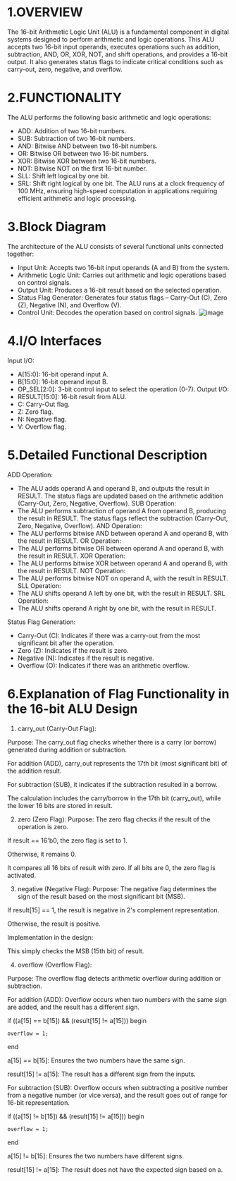 # 1.OVERVIEW
The 16-bit Arithmetic Logic Unit (ALU) is a fundamental component in digital systems designed to perform arithmetic and logic operations. This ALU accepts two 16-bit input operands, executes operations such as addition, subtraction, AND, OR, XOR, NOT, and shift operations, and provides a 16-bit output. It also generates status flags to indicate critical conditions such as carry-out, zero, negative, and overflow.

# 2.FUNCTIONALITY
The ALU performs the following basic arithmetic and logic operations:
- ADD: Addition of two 16-bit numbers.
- SUB: Subtraction of two 16-bit numbers.
- AND: Bitwise AND between two 16-bit numbers.
- OR: Bitwise OR between two 16-bit numbers.
- XOR: Bitwise XOR between two 16-bit numbers.
- NOT: Bitwise NOT on the first 16-bit number.
- SLL: Shift left logical by one bit.
- SRL: Shift right logical by one bit.
The ALU runs at a clock frequency of 100 MHz, ensuring high-speed computation in applications requiring efficient arithmetic and logic processing.

# 3.Block Diagram
The architecture of the ALU consists of several functional units connected together:
- Input Unit: Accepts two 16-bit input operands (A and B) from the system.
- Arithmetic Logic Unit: Carries out arithmetic and logic operations based on control signals.
- Output Unit: Produces a 16-bit result based on the selected operation.
- Status Flag Generator: Generates four status flags – Carry-Out (C), Zero (Z), Negative (N), and Overflow (V).
- Control Unit: Decodes the operation based on control signals.
![image](https://github.com/user-attachments/assets/d998ae35-808b-47bd-8f77-ecfe30ad7895)

# 4.I/O Interfaces
Input I/O:
- A[15:0]: 16-bit operand input A.
- B[15:0]: 16-bit operand input B.
- OP_SEL[2:0]: 3-bit control input to select the operation (0-7).
Output I/O:
- RESULT[15:0]: 16-bit result from ALU.
- C: Carry-Out flag.
- Z: Zero flag.
- N: Negative flag.
- V: Overflow flag.

 # 5.Detailed Functional Description
ADD Operation:
- The ALU adds operand A and operand B, and outputs the result in RESULT. The status flags are updated based on the arithmetic addition (Carry-Out, Zero, Negative, Overflow).
SUB Operation:
- The ALU performs subtraction of operand A from operand B, producing the result in RESULT. The status flags reflect the subtraction (Carry-Out, Zero, Negative, Overflow).
AND Operation:
- The ALU performs bitwise AND between operand A and operand B, with the result in RESULT.
OR Operation:
- The ALU performs bitwise OR between operand A and operand B, with the result in RESULT.
XOR Operation:
- The ALU performs bitwise XOR between operand A and operand B, with the result in RESULT.
NOT Operation:
- The ALU performs bitwise NOT on operand A, with the result in RESULT.
SLL Operation:
- The ALU shifts operand A left by one bit, with the result in RESULT.
SRL Operation:
- The ALU shifts operand A right by one bit, with the result in RESULT.
  
Status Flag Generation:
- Carry-Out (C): Indicates if there was a carry-out from the most significant bit after the operation.
- Zero (Z): Indicates if the result is zero.
- Negative (N): Indicates if the result is negative.
- Overflow (O): Indicates if there was an arithmetic overflow.

# 6.Explanation of Flag Functionality in the 16-bit ALU Design
1. carry_out (Carry-Out Flag):
   
Purpose: The carry_out flag checks whether there is a carry (or borrow) generated during addition or subtraction.

For addition (ADD), carry_out represents the 17th bit (most significant bit) of the addition result.

For subtraction (SUB), it indicates if the subtraction resulted in a borrow.

The calculation includes the carry/borrow in the 17th bit (carry_out), while the lower 16 bits are stored in result.

2. zero (Zero Flag):
Purpose: The zero flag checks if the result of the operation is zero.

If result == 16'b0, the zero flag is set to 1.

Otherwise, it remains 0.

It compares all 16 bits of result with zero. If all bits are 0, the zero flag is activated.

3. negative (Negative Flag):
Purpose: The negative flag determines the sign of the result based on the most significant bit (MSB).

If result[15] == 1, the result is negative in 2's complement representation.

Otherwise, the result is positive.

Implementation in the design:

This simply checks the MSB (15th bit) of result.

4. overflow (Overflow Flag):

Purpose: The overflow flag detects arithmetic overflow during addition or subtraction.

For addition (ADD): Overflow occurs when two numbers with the same sign are added, and the result has a different sign.

if ((a[15] == b[15]) && (result[15] != a[15])) begin
    
    overflow = 1;

end

a[15] == b[15]: Ensures the two numbers have the same sign.

result[15] != a[15]: The result has a different sign from the inputs.

For subtraction (SUB): Overflow occurs when subtracting a positive number from a negative number (or vice versa), and the result goes out of range for 16-bit representation.

if ((a[15] != b[15]) && (result[15] != a[15])) begin
    
    overflow = 1;

end

a[15] != b[15]: Ensures the two numbers have different signs.

result[15] != a[15]: The result does not have the expected sign based on a.
